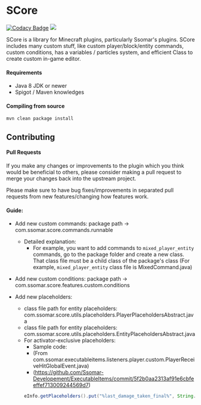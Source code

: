 # SCore

[![Codacy Badge](https://api.codacy.com/project/badge/Grade/7dfab7ca1a8e478e91098bd3a5f9d217)](https://app.codacy.com/gh/Ssomar-Developement/SCore?utm_source=github.com&utm_medium=referral&utm_content=Ssomar-Developement/SCore&utm_campaign=Badge_Grade_Settings)
[![](https://jitpack.io/v/Ssomar-Developement/SCore.svg)](https://jitpack.io/#Ssomar-Developement/SCore)



SCore is a library for Minecraft plugins, particularly Ssomar's plugins. SCore includes many custom stuff, like custom  player/block/entity commands, custom conditions, has a variables / particles system, and efficient Class to create custom in-game editor.

#### Requirements
* Java 8 JDK or newer
* Spigot / Maven knowledges

#### Compiling from source
```mvn clean package install```

## Contributing
#### Pull Requests
If you make any changes or improvements to the plugin which you think would be beneficial to others, please consider making a pull request to merge your changes back into the upstream project.

Please make sure to have bug fixes/improvements in separated pull requests from new features/changing how features work.

#### Guide:
- Add new custom commands: 
    package path -> com.ssomar.score.commands.runnable
  - Detailed explanation:
    - For example, you want to add commands to `mixed_player_entity` commands, go to the package folder and create a new class.
      That class file must be a child class of the package's class (For example, `mixed_player_entity` class file is MixedCommand.java)
    
- Add new custom conditions: 
    package path -> com.ssomar.score.features.custom.conditions

- Add new placeholders:
  - class file path for entity placeholders: com.ssomar.score.utils.placeholders.PlayerPlaceholdersAbstract.java
  - class file path for entity placeholders: com.ssomar.score.utils.placeholders.EntityPlaceholdersAbstract.java
  - For activator-exclusive placeholders:
    - Sample code: 
    - (From com.ssomar.executableitems.listeners.player.custom.PlayerReceiveHitGlobalEvent.java)
    - (https://github.com/Ssomar-Developement/ExecutableItems/commit/5f2b0aa2313af91e6cbfeeffef713009244569d7)
    ```java
    eInfo.getPlaceholders().put("%last_damage_taken_final%", String.valueOf(e.getEntityDamageEvent().getFinalDamage()));
    ```